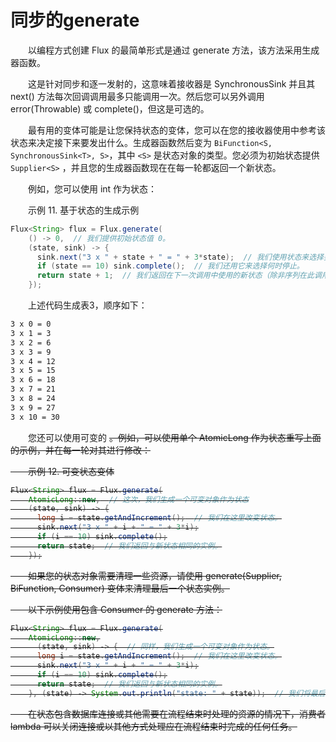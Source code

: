 # 同步的generate

&emsp;&emsp;以编程方式创建 Flux 的最简单形式是通过 generate 方法，该方法采用生成器函数。

&emsp;&emsp;这是针对同步和逐一发射的，这意味着接收器是 SynchronousSink 并且其 next() 方法每次回调调用最多只能调用一次。然后您可以另外调用 error(Throwable) 或 complete()，但这是可选的。

&emsp;&emsp;最有用的变体可能是让您保持状态的变体，您可以在您的接收器使用中参考该状态来决定接下来要发出什么。生成器函数然后变为 `BiFunction<S, SynchronousSink<T>, S>`，其中 `<S>` 是状态对象的类型。您必须为初始状态提供 `Supplier<S>` ，并且您的生成器函数现在在每一轮都返回一个新状态。

&emsp;&emsp;例如，您可以使用 int 作为状态：

&emsp;&emsp;示例 11. 基于状态的生成示例

```java
Flux<String> flux = Flux.generate(
    () -> 0,  // 我们提供初始状态值 0。
    (state, sink) -> {
      sink.next("3 x " + state + " = " + 3*state);  // 我们使用状态来选择要发出的内容（3 的乘法表中的一行）。
      if (state == 10) sink.complete();  // 我们还用它来选择何时停止。
      return state + 1;  // 我们返回在下一次调用中使用的新状态（除非序列在此调用中终止）。
    });
```

&emsp;&emsp;上述代码生成表3，顺序如下：

```bash
3 x 0 = 0
3 x 1 = 3
3 x 2 = 6
3 x 3 = 9
3 x 4 = 12
3 x 5 = 15
3 x 6 = 18
3 x 7 = 21
3 x 8 = 24
3 x 9 = 27
3 x 10 = 30
```

&emsp;&emsp;您还可以使用可变的 <S>。例如，可以使用单个 AtomicLong 作为状态重写上面的示例，并在每一轮对其进行修改：

&emsp;&emsp;示例 12. 可变状态变体

```java
Flux<String> flux = Flux.generate(
    AtomicLong::new,  // 这次，我们生成一个可变对象作为状态
    (state, sink) -> {
      long i = state.getAndIncrement();  // 我们在这里改变状态。
      sink.next("3 x " + i + " = " + 3*i);
      if (i == 10) sink.complete();
      return state;  // 我们返回与新状态相同的实例。
    });
```

&emsp;&emsp;如果您的状态对象需要清理一些资源，请使用 generate(Supplier<S>, BiFunction, Consumer<S>) 变体来清理最后一个状态实例。

&emsp;&emsp;以下示例使用包含 Consumer 的 generate 方法：

```java
Flux<String> flux = Flux.generate(
    AtomicLong::new,
      (state, sink) -> {  // 同样，我们生成一个可变对象作为状态。
      long i = state.getAndIncrement();  // 我们在这里改变状态。
      sink.next("3 x " + i + " = " + 3*i);
      if (i == 10) sink.complete();
      return state;  // 我们返回与新状态相同的实例。
    }, (state) -> System.out.println("state: " + state));  // 我们将最后一个状态值 (11) 视为此 Consumer lambda 的输出。
```

&emsp;&emsp;在状态包含数据库连接或其他需要在流程结束时处理的资源的情况下，消费者 lambda 可以关闭连接或以其他方式处理应在流程结束时完成的任何任务。

